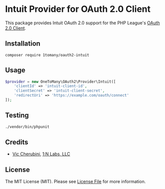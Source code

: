 # Intuit Provider for OAuth 2.0 Client

This package provides Intuit OAuth 2.0 support for the PHP League's [OAuth 2.0 Client](https://github.com/thephpleague/oauth2-client).


## Installation

```
composer require 1tomany/oauth2-intuit
```


## Usage

```php
$provider = new OneToMany\OAuth2\Provider\Intuit([
    'clientId' => 'intuit-client-id',
    'clientSecret' => 'intuit-client-secret',
    'redirectUri' => 'https://example.com/oauth/connect'
]);

```


## Testing

``` bash
./vendor/bin/phpunit
```


## Credits

- [Vic Cherubini](https://github.com/viccherubini), [1:N Labs, LLC](https://1tomany.com)


## License

The MIT License (MIT). Please see [License File](https://github.com/1tomany/oauth2-intuit/blob/main/LICENSE) for more information.
